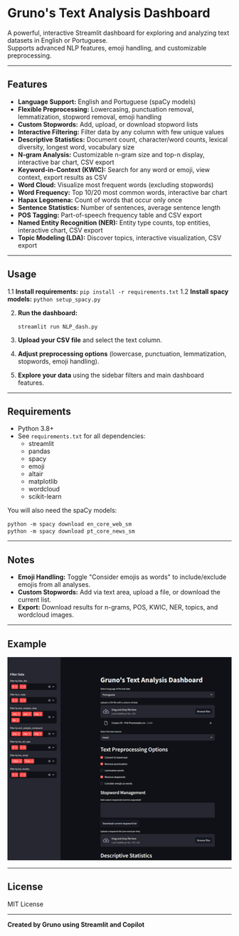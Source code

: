 # Gruno's Text Analysis Dashboard

A powerful, interactive Streamlit dashboard for exploring and analyzing text datasets in English or Portuguese.  
Supports advanced NLP features, emoji handling, and customizable preprocessing.

---

## Features

- **Language Support:** English and Portuguese (spaCy models)
- **Flexible Preprocessing:** Lowercasing, punctuation removal, lemmatization, stopword removal, emoji handling
- **Custom Stopwords:** Add, upload, or download stopword lists
- **Interactive Filtering:** Filter data by any column with few unique values
- **Descriptive Statistics:** Document count, character/word counts, lexical diversity, longest word, vocabulary size
- **N-gram Analysis:** Customizable n-gram size and top-n display, interactive bar chart, CSV export
- **Keyword-in-Context (KWIC):** Search for any word or emoji, view context, export results as CSV
- **Word Cloud:** Visualize most frequent words (excluding stopwords)
- **Word Frequency:** Top 10/20 most common words, interactive bar chart
- **Hapax Legomena:** Count of words that occur only once
- **Sentence Statistics:** Number of sentences, average sentence length
- **POS Tagging:** Part-of-speech frequency table and CSV export
- **Named Entity Recognition (NER):** Entity type counts, top entities, interactive chart, CSV export
- **Topic Modeling (LDA):** Discover topics, interactive visualization, CSV export

---

## Usage

1.1 **Install requirements:**
    ```
    pip install -r requirements.txt
    ```
1.2 **Install spacy models:**
    ```
    python setup_spacy.py
    ```

2. **Run the dashboard:**
    ```
    streamlit run NLP_dash.py
    ```

3. **Upload your CSV file** and select the text column.

4. **Adjust preprocessing options** (lowercase, punctuation, lemmatization, stopwords, emoji handling).

5. **Explore your data** using the sidebar filters and main dashboard features.

---

## Requirements

- Python 3.8+
- See `requirements.txt` for all dependencies:
    - streamlit
    - pandas
    - spacy
    - emoji
    - altair
    - matplotlib
    - wordcloud
    - scikit-learn

You will also need the spaCy models:
```
python -m spacy download en_core_web_sm
python -m spacy download pt_core_news_sm
```

---

## Notes

- **Emoji Handling:** Toggle "Consider emojis as words" to include/exclude emojis from all analyses.
- **Custom Stopwords:** Add via text area, upload a file, or download the current list.
- **Export:** Download results for n-grams, POS, KWIC, NER, topics, and wordcloud images.

---

## Example

![dashboard screenshot](screenshot.png)

---

## License

MIT License

---

**Created by Gruno using Streamlit and Copilot**